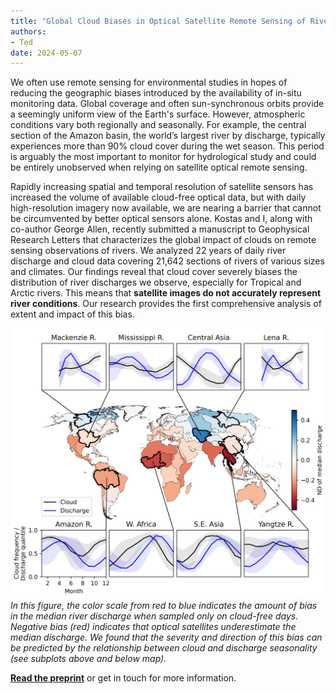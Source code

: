 ```yaml
---
title: "Global Cloud Biases in Optical Satellite Remote Sensing of Rivers"
authors:
- Ted
date: 2024-05-07
---
```

We often use remote sensing for environmental studies in hopes of reducing the geographic biases introduced by the availability of in-situ monitoring data. Global coverage and often sun-synchronous orbits provide a seemingly uniform view of the Earth's surface. However, atmospheric conditions vary both regionally and seasonally. For example, the central section of the Amazon basin, the world’s largest river by discharge, typically experiences more than 90% cloud cover during the wet season. This period is arguably the most important to monitor for hydrological study and could be entirely unobserved when relying on satellite optical remote sensing. 

Rapidly increasing spatial and temporal resolution of satellite sensors has increased the volume of available cloud-free optical data, but with daily high-resolution imagery now available, we are nearing a barrier that cannot be circumvented by better optical sensors alone. Kostas and I, along with co-author George Allen, recently submitted a manuscript to Geophysical Research Letters that characterizes the global impact of clouds on remote sensing observations of rivers. We analyzed 22 years of daily river discharge and cloud data covering 21,642 sections of rivers of various sizes and climates. Our findings reveal that cloud cover severely biases the distribution of river discharges we observe, especially for Tropical and Arctic rivers. This means that **satellite images do not accurately represent river conditions**. Our research provides the first comprehensive analysis of extent and impact of this bias. 

![alt text](cloud-freq-Figure3.png)
*In this figure, the color scale from red to blue indicates the amount of bias in the median river discharge when sampled only on cloud-free days. Negative bias (red) indicates that optical satellites underestimate the median discharge. We found that the severity and direction of this bias can be predicted by the relationship between cloud and discharge seasonality (see subplots above and below map).*

[**Read the preprint**](https://essopenarchive.org/users/551563/articles/911901-global-cloud-biases-in-optical-satellite-remote-of-rivers) or get in touch for more information.